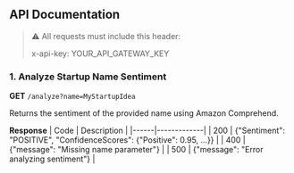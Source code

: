 ## API Documentation

> ⚠️ All requests must include this header:
>
> x-api-key: YOUR_API_GATEWAY_KEY

### 1. Analyze Startup Name Sentiment

**GET** `/analyze?name=MyStartupIdea`

Returns the sentiment of the provided name using Amazon Comprehend.

**Response**
| Code | Description |
|------|-------------|
| 200  | {"Sentiment": "POSITIVE", "ConfidenceScores": {"Positive": 0.95, ...}} |
| 400  | {"message": "Missing name parameter"} |
| 500  | {"message": "Error analyzing sentiment"} |
